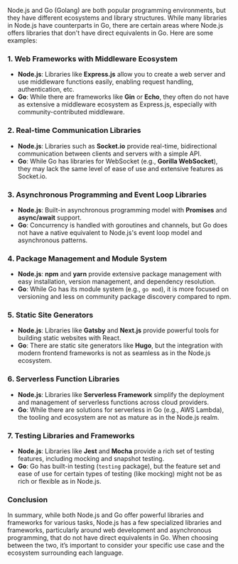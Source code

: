 Node.js and Go (Golang) are both popular programming environments, but they have different ecosystems and library structures. While many libraries in Node.js have counterparts in Go, there are certain areas where Node.js offers libraries that don't have direct equivalents in Go. Here are some examples:

### 1. **Web Frameworks with Middleware Ecosystem**
   - **Node.js**: Libraries like **Express.js** allow you to create a web server and use middleware functions easily, enabling request handling, authentication, etc.
   - **Go**: While there are frameworks like **Gin** or **Echo**, they often do not have as extensive a middleware ecosystem as Express.js, especially with community-contributed middleware.

### 2. **Real-time Communication Libraries**
   - **Node.js**: Libraries such as **Socket.io** provide real-time, bidirectional communication between clients and servers with a simple API.
   - **Go**: While Go has libraries for WebSocket (e.g., **Gorilla WebSocket**), they may lack the same level of ease of use and extensive features as Socket.io.

### 3. **Asynchronous Programming and Event Loop Libraries**
   - **Node.js**: Built-in asynchronous programming model with **Promises** and **async/await** support.
   - **Go**: Concurrency is handled with goroutines and channels, but Go does not have a native equivalent to Node.js's event loop model and asynchronous patterns. 

### 4. **Package Management and Module System**
   - **Node.js**: **npm** and **yarn** provide extensive package management with easy installation, version management, and dependency resolution.
   - **Go**: While Go has its module system (e.g., `go mod`), it is more focused on versioning and less on community package discovery compared to npm.

### 5. **Static Site Generators**
   - **Node.js**: Libraries like **Gatsby** and **Next.js** provide powerful tools for building static websites with React.
   - **Go**: There are static site generators like **Hugo**, but the integration with modern frontend frameworks is not as seamless as in the Node.js ecosystem.

### 6. **Serverless Function Libraries**
   - **Node.js**: Libraries like **Serverless Framework** simplify the deployment and management of serverless functions across cloud providers.
   - **Go**: While there are solutions for serverless in Go (e.g., AWS Lambda), the tooling and ecosystem are not as mature as in the Node.js realm.

### 7. **Testing Libraries and Frameworks**
   - **Node.js**: Libraries like **Jest** and **Mocha** provide a rich set of testing features, including mocking and snapshot testing.
   - **Go**: Go has built-in testing (`testing` package), but the feature set and ease of use for certain types of testing (like mocking) might not be as rich or flexible as in Node.js.

### Conclusion
In summary, while both Node.js and Go offer powerful libraries and frameworks for various tasks, Node.js has a few specialized libraries and frameworks, particularly around web development and asynchronous programming, that do not have direct equivalents in Go. When choosing between the two, it’s important to consider your specific use case and the ecosystem surrounding each language.
